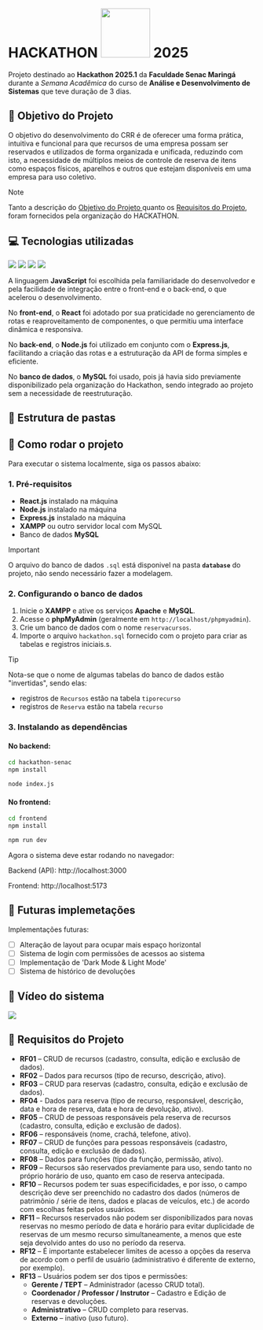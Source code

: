 <h1>HACKATHON
<img src="https://upload.wikimedia.org/wikipedia/commons/8/86/Senac_logo.svg" width="100px"> 2025
</h1>

Projeto destinado ao **Hackathon 2025.1** da **Faculdade Senac Maringá** durante a *Semana Acadêmica* do curso de **Análise e Desenvolvimento de Sistemas** que teve duração de 3 dias. 


## 🎯 Objetivo do Projeto
O objetivo do desenvolvimento do CRR é de oferecer uma forma prática, intuitiva e funcional para
que recursos de uma empresa possam ser reservados e utilizados de forma organizada e unificada,
reduzindo com isto, a necessidade de múltiplos meios de controle de reserva de itens como espaços
físicos, aparelhos e outros que estejam disponíveis em uma empresa para uso coletivo.

> [!NOTE]
> Tanto a descrição do [Objetivo do Projeto ](#objetivo-do-projeto) quanto os [Requisitos do Projeto](#requisitos-do-projeto), foram fornecidos pela organização do HACKATHON.


## 💻 Tecnologias utilizadas
<div>
    <img src="https://img.shields.io/badge/JavaScript-F7DF1E?style=for-the-badge&logo=javascript&logoColor=black" />
    <img src="https://img.shields.io/badge/React-20232A?style=for-the-badge&logo=react&logoColor=61DAFB" />
    <img src="https://img.shields.io/badge/node.js-6DA55F?style=for-the-badge&logo=node.js&logoColor=white" />
    <img src="https://img.shields.io/badge/MySQL-00000F?style=for-the-badge&logo=mysql&logoColor=white" />
</div>

A linguagem **JavaScript** foi escolhida pela familiaridade do desenvolvedor e pela facilidade de integração entre o front-end e o back-end, o que acelerou o desenvolvimento.

No **front-end**, o **React** foi adotado por sua praticidade no gerenciamento de rotas e reaproveitamento de componentes, o que permitiu uma interface dinâmica e responsiva.

No **back-end**, o **Node.js** foi utilizado em conjunto com o **Express.js**, facilitando a criação das rotas e a estruturação da API de forma simples e eficiente.

No **banco de dados**, o **MySQL** foi usado, pois já havia sido previamente disponibilizado pela organização do Hackathon, sendo integrado ao projeto sem a necessidade de reestruturação.

## 📂 Estrutura de pastas

## 🚀 Como rodar o projeto

Para executar o sistema localmente, siga os passos abaixo:

### 1. Pré-requisitos
- **React.js** instalado na máquina
- **Node.js** instalado na máquina
- **Express.js** instalado na máquina
- **XAMPP** ou outro servidor local com MySQL
- Banco de dados **MySQL**

> [!IMPORTANT]
> O arquivo do banco de dados `.sql` está disponivel na pasta **`database`** do projeto, não sendo necessário fazer a modelagem.

### 2. Configurando o banco de dados

1. Inicie o **XAMPP** e ative os serviços **Apache** e **MySQL**.
2. Acesse o **phpMyAdmin** (geralmente em `http://localhost/phpmyadmin`).
3. Crie um banco de dados com o nome `reservacursos`.
4. Importe o arquivo `hackathon.sql` fornecido com o projeto para criar as tabelas e registros iniciais.s. 


> [!TIP]
> Nota-se que o nome de algumas tabelas do banco de dados estão "invertidas", sendo elas:
> - registros de ``Recursos`` estão na tabela ``tiporecurso``
> - registros de ``Reserva`` estão na tabela ``recurso`` 

### 3. Instalando as dependências

#### No backend:

```bash
cd hackathon-senac
npm install

node index.js
```
#### No frontend:
```bash
cd frontend
npm install

npm run dev
```
Agora o sistema deve estar rodando no navegador:

Backend (API): http://localhost:3000

Frontend: http://localhost:5173


## 🔨 Futuras implemetações
Implementações futuras:
- [ ] Alteração de layout para ocupar mais espaço horizontal
- [ ] Sistema de login com permissões de acessos ao sistema
- [ ] Implementação de 'Dark Mode & Light Mode'
- [ ] Sistema de histórico de devoluções

## 📸 Vídeo do sistema

<!-- <img src="https://i.imgur.com/plm2S4k.gif" /> -->
<img src="./frontend/src/assets/sistemaCRR.gif" />


## 🧾 Requisitos do Projeto
- **RF01** – CRUD de recursos (cadastro, consulta, edição e exclusão de dados).
- **RF02** – Dados para recursos (tipo de recurso, descrição, ativo).
- **RF03** – CRUD para reservas (cadastro, consulta, edição e exclusão de dados).
- **RF04** - Dados para reserva (tipo de recurso, responsável, descrição, data e hora de reserva, data e
hora de devolução, ativo).
- **RF05** – CRUD de pessoas responsáveis pela reserva de recursos (cadastro, consulta, edição e
exclusão de dados).
- **RF06** – responsáveis (nome, crachá, telefone, ativo).
- **RF07** – CRUD de funções para pessoas responsáveis (cadastro, consulta, edição e exclusão de
dados).
- **RF08** – Dados para funções (tipo da função, permissão, ativo).
- **RF09** – Recursos são reservados previamente para uso, sendo tanto no próprio horário de uso,
quanto em caso de reserva antecipada.
- **RF10** – Recursos podem ter suas especificidades, e por isso, o campo descrição deve ser preenchido
no cadastro dos dados (números de patrimônio / série de itens, dados e placas de veículos, etc.) de
acordo com escolhas feitas pelos usuários.
- **RF11** – Recursos reservados não podem ser disponibilizados para novas reservas no mesmo período
de data e horário para evitar duplicidade de reservas de um mesmo recurso simultaneamente, a
menos que este seja devolvido antes do uso no período da reserva.
- **RF12** – É importante estabelecer limites de acesso a opções da reserva de acordo com o perfil de
usuário (administrativo é diferente de externo, por exemplo).
- **RF13** – Usuários podem ser dos tipos e permissões:
  - **Gerente / TEPT** – Administrador (acesso CRUD total).
  - **Coordenador / Professor / Instrutor** – Cadastro e Edição de reservas e devoluções.
  - **Administrativo** – CRUD completo para reservas.
  - **Externo** – inativo (uso futuro).
